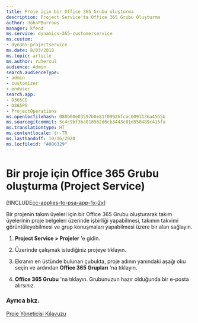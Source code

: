 ```yaml
---
title: Proje için bir Office 365 Grubu oluşturma
description: Project Service'ta Office 365 Grubu Oluşturma
author: JohnPBurrows
manager: kfend
ms.service: dynamics-365-customerservice
ms.custom:
- dyn365-projectservice
ms.date: 8/03/2018
ms.topic: article
ms.author: ruhercul
audience: Admin
search.audienceType:
- admin
- customizer
- enduser
search.app:
- D365CE
- D365PS
- ProjectOperations
ms.openlocfilehash: 080b00e03597b0e81f09926fcac0093136a4565b
ms.sourcegitcommit: 5c4c9bf3ba018562d6cb3443c01d550489c415fa
ms.translationtype: HT
ms.contentlocale: tr-TR
ms.lasthandoff: 10/16/2020
ms.locfileid: "4086329"
---
```

# <a name="create-an-office-365-group-for-a-project-project-service"></a>Bir proje için Office 365 Grubu oluşturma (Project Service)

[!INCLUDE[cc-applies-to-psa-app-1x-2x](../includes/cc-applies-to-psa-app-1x-2x.md)]

Bir projenin takım üyeleri için bir Office 365 Grubu oluşturarak takım üyelerinin proje belgeleri üzerinde işbirliği yapabilmesi, takımın takvimi görüntüleyebilmesi ve grup konuşmaları yapabilmesi üzere bir alan sağlayın.  
  
1.  **Project Service > Projeler** 'e gidin.  
  
2.  Üzerinde çalışmak istediğiniz projeye tıklayın.  
  
3.  Ekranın en üstünde bulunan çubukta, proje adının yanındaki aşağı oku seçin ve ardından **Office 365 Grupları** 'na tıklayın.  
  
4.  **Office 365 Grubu** 'na tıklayın. Grubunuzun hazır olduğunda bir e-posta alırsınız.  
  
### <a name="see-also"></a>Ayrıca bkz.  
 [Proje Yöneticisi Kılavuzu](../psa/project-manager-guide.md)
